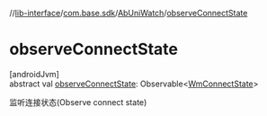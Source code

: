 //[lib-interface](../../../index.md)/[com.base.sdk](../index.md)/[AbUniWatch](index.md)/[observeConnectState](observe-connect-state.md)

# observeConnectState

[androidJvm]\
abstract val [observeConnectState](observe-connect-state.md): Observable&lt;[WmConnectState](../../com.base.sdk.entity.apps/-wm-connect-state/index.md)&gt;

监听连接状态(Observe connect state)
